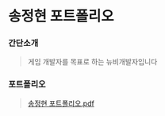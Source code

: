 송정현 포트폴리오
=
### 간단소개
> 게임 개발자를 목표로 하는 뉴비개발자입니다

### 포트폴리오
> [송정현 포트폴리오.pdf](https://github.com/user-attachments/files/18942132/SongJungHyun_Portfolio.pdf)
